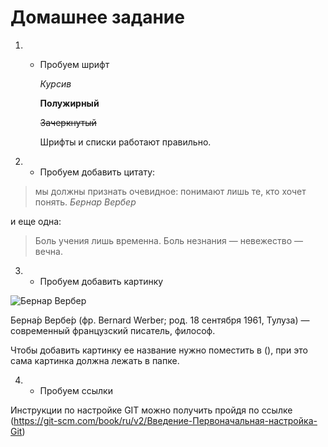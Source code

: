 # Домашнее задание #


1. * Пробуем шрифт

     *Курсив*

     **Полужирный**

      ~~Зачеркнутый~~

      Шрифты и списки работают правильно.

   
2. * Пробуем  добавить цитату:

> мы должны признать очевидное: понимают лишь те, кто хочет понять. *Бернар Вербер*

и еще одна:

>Боль учения лишь временна. Боль незнания — невежество — вечна.



3. * Пробуем добавить картинку

![Бернар Вербер](foto.jpg)

Берна́р Вербе́р (фр. Bernard Werber; род. 18 сентября 1961, Тулуза) — современный французский писатель, философ.

Чтобы добавить картинку ее название нужно поместить в (), при это сама картинка должна лежать в папке.


4. * Пробуем ссылки

Инструкции по настройке GIT можно получить пройдя по ссылке (https://git-scm.com/book/ru/v2/Введение-Первоначальная-настройка-Git)



